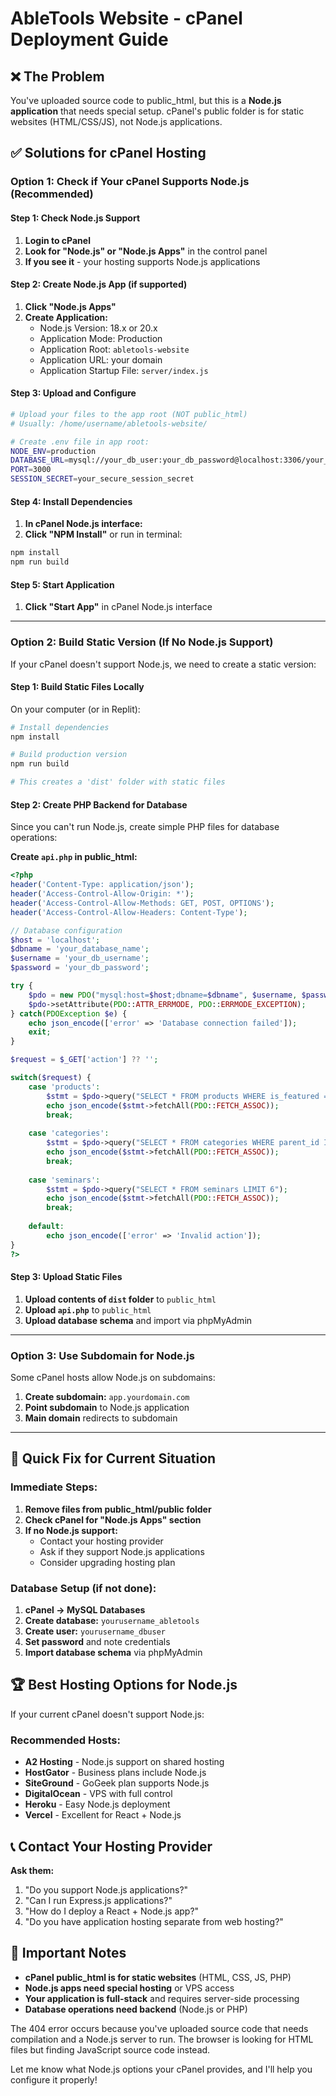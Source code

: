 # AbleTools Website - cPanel Deployment Guide

## ❌ The Problem
You've uploaded source code to public_html, but this is a **Node.js application** that needs special setup. cPanel's public folder is for static websites (HTML/CSS/JS), not Node.js applications.

## ✅ Solutions for cPanel Hosting

### Option 1: Check if Your cPanel Supports Node.js (Recommended)

#### Step 1: Check Node.js Support
1. **Login to cPanel**
2. **Look for "Node.js" or "Node.js Apps"** in the control panel
3. **If you see it** - your hosting supports Node.js applications

#### Step 2: Create Node.js App (if supported)
1. **Click "Node.js Apps"**
2. **Create Application:**
   - Node.js Version: 18.x or 20.x
   - Application Mode: Production
   - Application Root: `abletools-website`
   - Application URL: your domain
   - Application Startup File: `server/index.js`

#### Step 3: Upload and Configure
```bash
# Upload your files to the app root (NOT public_html)
# Usually: /home/username/abletools-website/

# Create .env file in app root:
NODE_ENV=production
DATABASE_URL=mysql://your_db_user:your_db_password@localhost:3306/your_db_name
PORT=3000
SESSION_SECRET=your_secure_session_secret
```

#### Step 4: Install Dependencies
1. **In cPanel Node.js interface:**
2. **Click "NPM Install"** or run in terminal:
```bash
npm install
npm run build
```

#### Step 5: Start Application
1. **Click "Start App"** in cPanel Node.js interface

---

### Option 2: Build Static Version (If No Node.js Support)

If your cPanel doesn't support Node.js, we need to create a static version:

#### Step 1: Build Static Files Locally
On your computer (or in Replit):
```bash
# Install dependencies
npm install

# Build production version
npm run build

# This creates a 'dist' folder with static files
```

#### Step 2: Create PHP Backend for Database
Since you can't run Node.js, create simple PHP files for database operations:

**Create `api.php` in public_html:**
```php
<?php
header('Content-Type: application/json');
header('Access-Control-Allow-Origin: *');
header('Access-Control-Allow-Methods: GET, POST, OPTIONS');
header('Access-Control-Allow-Headers: Content-Type');

// Database configuration
$host = 'localhost';
$dbname = 'your_database_name';
$username = 'your_db_username';
$password = 'your_db_password';

try {
    $pdo = new PDO("mysql:host=$host;dbname=$dbname", $username, $password);
    $pdo->setAttribute(PDO::ATTR_ERRMODE, PDO::ERRMODE_EXCEPTION);
} catch(PDOException $e) {
    echo json_encode(['error' => 'Database connection failed']);
    exit;
}

$request = $_GET['action'] ?? '';

switch($request) {
    case 'products':
        $stmt = $pdo->query("SELECT * FROM products WHERE is_featured = 1 LIMIT 6");
        echo json_encode($stmt->fetchAll(PDO::FETCH_ASSOC));
        break;
        
    case 'categories':
        $stmt = $pdo->query("SELECT * FROM categories WHERE parent_id IS NULL");
        echo json_encode($stmt->fetchAll(PDO::FETCH_ASSOC));
        break;
        
    case 'seminars':
        $stmt = $pdo->query("SELECT * FROM seminars LIMIT 6");
        echo json_encode($stmt->fetchAll(PDO::FETCH_ASSOC));
        break;
        
    default:
        echo json_encode(['error' => 'Invalid action']);
}
?>
```

#### Step 3: Upload Static Files
1. **Upload contents of `dist` folder** to `public_html`
2. **Upload `api.php`** to `public_html`
3. **Upload database schema** and import via phpMyAdmin

---

### Option 3: Use Subdomain for Node.js

Some cPanel hosts allow Node.js on subdomains:

1. **Create subdomain:** `app.yourdomain.com`
2. **Point subdomain** to Node.js application
3. **Main domain** redirects to subdomain

---

## 🔧 Quick Fix for Current Situation

### Immediate Steps:
1. **Remove files from public_html/public folder**
2. **Check cPanel for "Node.js Apps" section**
3. **If no Node.js support:**
   - Contact your hosting provider
   - Ask if they support Node.js applications
   - Consider upgrading hosting plan

### Database Setup (if not done):
1. **cPanel → MySQL Databases**
2. **Create database:** `yourusername_abletools`
3. **Create user:** `yourusername_dbuser`
4. **Set password** and note credentials
5. **Import database schema** via phpMyAdmin

## 🏆 Best Hosting Options for Node.js

If your current cPanel doesn't support Node.js:

### Recommended Hosts:
- **A2 Hosting** - Node.js support on shared hosting
- **HostGator** - Business plans include Node.js
- **SiteGround** - GoGeek plan supports Node.js
- **DigitalOcean** - VPS with full control
- **Heroku** - Easy Node.js deployment
- **Vercel** - Excellent for React + Node.js

## 📞 Contact Your Hosting Provider

**Ask them:**
1. "Do you support Node.js applications?"
2. "Can I run Express.js applications?"
3. "How do I deploy a React + Node.js app?"
4. "Do you have application hosting separate from web hosting?"

## 🚨 Important Notes

- **cPanel public_html is for static websites** (HTML, CSS, JS, PHP)
- **Node.js apps need special hosting** or VPS access
- **Your application is full-stack** and requires server-side processing
- **Database operations need backend** (Node.js or PHP)

The 404 error occurs because you've uploaded source code that needs compilation and a Node.js server to run. The browser is looking for HTML files but finding JavaScript source code instead.

Let me know what Node.js options your cPanel provides, and I'll help you configure it properly!